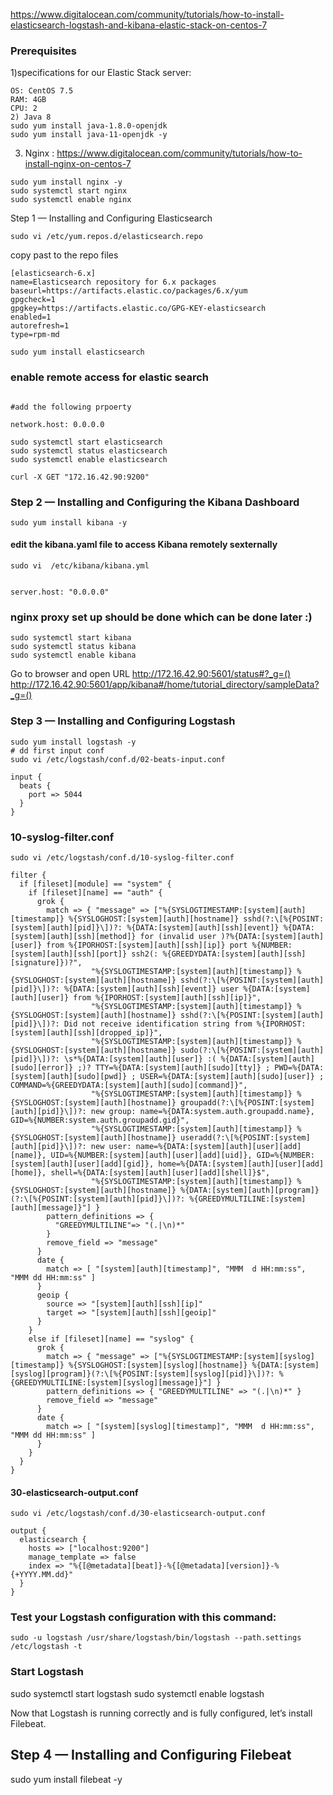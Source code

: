 https://www.digitalocean.com/community/tutorials/how-to-install-elasticsearch-logstash-and-kibana-elastic-stack-on-centos-7

### Prerequisites

1)specifications for our Elastic Stack server:
```
OS: CentOS 7.5
RAM: 4GB
CPU: 2
2) Java 8
sudo yum install java-1.8.0-openjdk
sudo yum install java-11-openjdk -y
```
3) Nginx : https://www.digitalocean.com/community/tutorials/how-to-install-nginx-on-centos-7

```sudo yum install epel-release -y
sudo yum install nginx -y
sudo systemctl start nginx
sudo systemctl enable nginx
```

Step 1 — Installing and Configuring Elasticsearch

```sudo rpm --import https://artifacts.elastic.co/GPG-KEY-elasticsearch
sudo vi /etc/yum.repos.d/elasticsearch.repo
```
copy past to the repo files

```
[elasticsearch-6.x]
name=Elasticsearch repository for 6.x packages
baseurl=https://artifacts.elastic.co/packages/6.x/yum
gpgcheck=1
gpgkey=https://artifacts.elastic.co/GPG-KEY-elasticsearch
enabled=1
autorefresh=1
type=rpm-md
```



```sudo yum install elasticsearch```

### enable remote access for elastic search
```sudo vi /etc/elasticsearch/elasticsearch.yml

#add the following prpoerty

network.host: 0.0.0.0
```
```
sudo systemctl start elasticsearch
sudo systemctl status elasticsearch
sudo systemctl enable elasticsearch
```
```
curl -X GET "172.16.42.90:9200"
```
### Step 2 — Installing and Configuring the Kibana Dashboard
```
sudo yum install kibana -y
```

#### edit the kibana.yaml file to access Kibana remotely sexternally
```
sudo vi  /etc/kibana/kibana.yml
```
```

server.host: "0.0.0.0"
```
### nginx proxy set up should be done which can be done later :)

```
sudo systemctl start kibana
sudo systemctl status kibana
sudo systemctl enable kibana
```

Go to browser and open URL
http://172.16.42.90:5601/status#?_g=()
http://172.16.42.90:5601/app/kibana#/home/tutorial_directory/sampleData?_g=()


### Step 3 — Installing and Configuring Logstash

```
sudo yum install logstash -y
# dd first input conf
sudo vi /etc/logstash/conf.d/02-beats-input.conf
```
```
input {
  beats {
    port => 5044
  }
}
```

### 10-syslog-filter.conf
```
sudo vi /etc/logstash/conf.d/10-syslog-filter.conf
````
```
filter {
  if [fileset][module] == "system" {
    if [fileset][name] == "auth" {
      grok {
        match => { "message" => ["%{SYSLOGTIMESTAMP:[system][auth][timestamp]} %{SYSLOGHOST:[system][auth][hostname]} sshd(?:\[%{POSINT:[system][auth][pid]}\])?: %{DATA:[system][auth][ssh][event]} %{DATA:[system][auth][ssh][method]} for (invalid user )?%{DATA:[system][auth][user]} from %{IPORHOST:[system][auth][ssh][ip]} port %{NUMBER:[system][auth][ssh][port]} ssh2(: %{GREEDYDATA:[system][auth][ssh][signature]})?",
                  "%{SYSLOGTIMESTAMP:[system][auth][timestamp]} %{SYSLOGHOST:[system][auth][hostname]} sshd(?:\[%{POSINT:[system][auth][pid]}\])?: %{DATA:[system][auth][ssh][event]} user %{DATA:[system][auth][user]} from %{IPORHOST:[system][auth][ssh][ip]}",
                  "%{SYSLOGTIMESTAMP:[system][auth][timestamp]} %{SYSLOGHOST:[system][auth][hostname]} sshd(?:\[%{POSINT:[system][auth][pid]}\])?: Did not receive identification string from %{IPORHOST:[system][auth][ssh][dropped_ip]}",
                  "%{SYSLOGTIMESTAMP:[system][auth][timestamp]} %{SYSLOGHOST:[system][auth][hostname]} sudo(?:\[%{POSINT:[system][auth][pid]}\])?: \s*%{DATA:[system][auth][user]} :( %{DATA:[system][auth][sudo][error]} ;)? TTY=%{DATA:[system][auth][sudo][tty]} ; PWD=%{DATA:[system][auth][sudo][pwd]} ; USER=%{DATA:[system][auth][sudo][user]} ; COMMAND=%{GREEDYDATA:[system][auth][sudo][command]}",
                  "%{SYSLOGTIMESTAMP:[system][auth][timestamp]} %{SYSLOGHOST:[system][auth][hostname]} groupadd(?:\[%{POSINT:[system][auth][pid]}\])?: new group: name=%{DATA:system.auth.groupadd.name}, GID=%{NUMBER:system.auth.groupadd.gid}",
                  "%{SYSLOGTIMESTAMP:[system][auth][timestamp]} %{SYSLOGHOST:[system][auth][hostname]} useradd(?:\[%{POSINT:[system][auth][pid]}\])?: new user: name=%{DATA:[system][auth][user][add][name]}, UID=%{NUMBER:[system][auth][user][add][uid]}, GID=%{NUMBER:[system][auth][user][add][gid]}, home=%{DATA:[system][auth][user][add][home]}, shell=%{DATA:[system][auth][user][add][shell]}$",
                  "%{SYSLOGTIMESTAMP:[system][auth][timestamp]} %{SYSLOGHOST:[system][auth][hostname]} %{DATA:[system][auth][program]}(?:\[%{POSINT:[system][auth][pid]}\])?: %{GREEDYMULTILINE:[system][auth][message]}"] }
        pattern_definitions => {
          "GREEDYMULTILINE"=> "(.|\n)*"
        }
        remove_field => "message"
      }
      date {
        match => [ "[system][auth][timestamp]", "MMM  d HH:mm:ss", "MMM dd HH:mm:ss" ]
      }
      geoip {
        source => "[system][auth][ssh][ip]"
        target => "[system][auth][ssh][geoip]"
      }
    }
    else if [fileset][name] == "syslog" {
      grok {
        match => { "message" => ["%{SYSLOGTIMESTAMP:[system][syslog][timestamp]} %{SYSLOGHOST:[system][syslog][hostname]} %{DATA:[system][syslog][program]}(?:\[%{POSINT:[system][syslog][pid]}\])?: %{GREEDYMULTILINE:[system][syslog][message]}"] }
        pattern_definitions => { "GREEDYMULTILINE" => "(.|\n)*" }
        remove_field => "message"
      }
      date {
        match => [ "[system][syslog][timestamp]", "MMM  d HH:mm:ss", "MMM dd HH:mm:ss" ]
      }
    }
  }
}
```


#### 30-elasticsearch-output.conf
```
sudo vi /etc/logstash/conf.d/30-elasticsearch-output.conf
```
```
output {
  elasticsearch {
    hosts => ["localhost:9200"]
    manage_template => false
    index => "%{[@metadata][beat]}-%{[@metadata][version]}-%{+YYYY.MM.dd}"
  }
}
```

### Test your Logstash configuration with this command:

```
sudo -u logstash /usr/share/logstash/bin/logstash --path.settings /etc/logstash -t
```

### Start Logstash
sudo systemctl start logstash
sudo systemctl enable logstash

Now that Logstash is running correctly and is fully configured, let’s install Filebeat.

## Step 4 — Installing and Configuring Filebeat

sudo yum install filebeat -y
